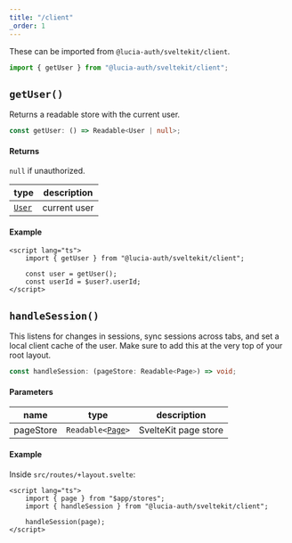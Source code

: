 ```yaml
---
title: "/client"
_order: 1
---
```


These can be imported from `@lucia-auth/sveltekit/client`.

```ts
import { getUser } from "@lucia-auth/sveltekit/client";
```

## `getUser()`

Returns a readable store with the current user.

```ts
const getUser: () => Readable<User | null>;
```

#### Returns

`null` if unauthorized.

| type       | description  |
| ---------- | ------------ |
| [`User`]() | current user |

#### Example

```svelte
<script lang="ts">
	import { getUser } from "@lucia-auth/sveltekit/client";

	const user = getUser();
	const userId = $user?.userId;
</script>
```

## `handleSession()`

This listens for changes in sessions, sync sessions across tabs, and set a local client cache of the user. Make sure to add this at the very top of your root layout.

```ts
const handleSession: (pageStore: Readable<Page>) => void;
```

#### Parameters

| name      | type                                                                        | description          |
| --------- | --------------------------------------------------------------------------- | -------------------- |
| pageStore | `Readable<`[`Page`](https://kit.svelte.dev/docs/types#public-types-page)`>` | SvelteKit page store |

#### Example

Inside `src/routes/+layout.svelte`:

```svelte
<script lang="ts">
	import { page } from "$app/stores";
	import { handleSession } from "@lucia-auth/sveltekit/client";

	handleSession(page);
</script>
```
